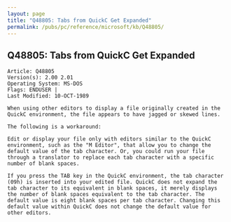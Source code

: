 ```yaml
---
layout: page
title: "Q48805: Tabs from QuickC Get Expanded"
permalink: /pubs/pc/reference/microsoft/kb/Q48805/
---
```


## Q48805: Tabs from QuickC Get Expanded

	Article: Q48805
	Version(s): 2.00 2.01
	Operating System: MS-DOS
	Flags: ENDUSER |
	Last Modified: 10-OCT-1989
	
	When using other editors to display a file originally created in the
	QuickC environment, the file appears to have jagged or skewed lines.
	
	The following is a workaround:
	
	Edit or display your file only with editors similar to the QuickC
	environment, such as the "M Editor", that allow you to change the
	default value of the tab character. Or, you could run your file
	through a translator to replace each tab character with a specific
	number of blank spaces.
	
	If you press the TAB key in the QuickC environment, the tab character
	(09h) is inserted into your edited file. QuickC does not expand the
	tab character to its equivalent in blank spaces, it merely displays
	the number of blank spaces equivalent to the tab character. The
	default value is eight blank spaces per tab character. Changing this
	default value within QuickC does not change the default value for
	other editors.
